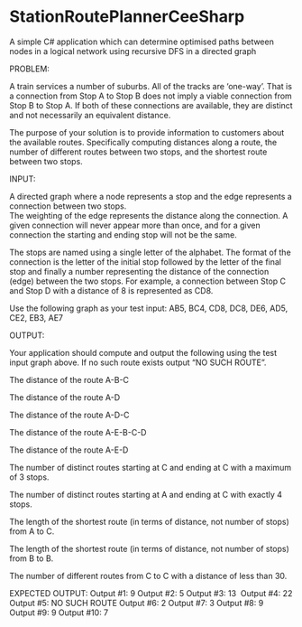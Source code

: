 # StationRoutePlannerCeeSharp
A simple C# application which can determine optimised paths between nodes in a logical network using recursive DFS in a directed graph

PROBLEM:

A train services a number of suburbs.  All of the tracks are ‘one-way’.  That is a connection from Stop A to Stop B does not imply a 
viable connection from Stop B to Stop A.  If both of these connections are available, they are distinct and not necessarily an 
equivalent distance.

The purpose of your solution is to provide information to customers about the available routes. 
Specifically computing distances along a route, the number of different routes between two stops, and
the shortest route between two stops.

INPUT:

A directed graph where a node represents a stop and the edge represents a connection between two stops.  
The weighting of the edge represents the distance along the connection.  A given connection will never appear more than 
once, and for a given connection the starting and ending stop will not be the same.

The stops are named using a single letter of the alphabet.  The format of the connection is the letter of the 
initial stop followed by the letter of the final stop and finally a number representing the distance of the 
connection (edge) between the two stops.  For example, a connection between Stop C and Stop D with a distance of
8 is represented as CD8.

Use the following graph as your test input:
 AB5, BC4, CD8, DC8, DE6, AD5, CE2, EB3, AE7
 
OUTPUT:

Your application should compute and output the following using the test input graph above.  If no such route exists 
output “NO SUCH ROUTE”.

The distance of the route A-B-C

The distance of the route A-D

The distance of the route A-D-C

The distance of the route A-E-B-C-D

The distance of the route A-E-D

The number of distinct routes starting at C and ending at C with a maximum of 3 stops.

The number of distinct routes starting at A and ending at C with exactly 4 stops.

The length of the shortest route (in terms of distance, not number of stops) from A to C.

The length of the shortest route (in terms of distance, not number of stops) from B to B.

The number of different routes from C to C with a distance of less than 30.

EXPECTED OUTPUT:
Output #1: 9
Output #2: 5
Output #3: 13 
Output #4: 22
Output #5: NO SUCH ROUTE
Output #6: 2
Output #7: 3
Output #8: 9
Output #9: 9
Output #10: 7 
